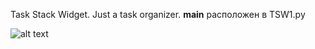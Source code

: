 Task Stack Widget.
Just a task organizer.
__main__ расположен в TSW1.py

![alt text](https://i.imgur.com/UqI1e9v.png)
